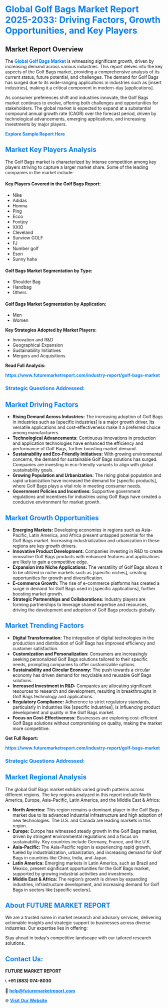 <h1 style="color: #007BFF;">Global Golf Bags Market Report 2025-2033: Driving Factors, Growth Opportunities, and Key Players</h1>

<section id="overview">
<h2>Market Report Overview</h2>
<p>The <a href="https://www.futuremarketreport.com/industry-report/golf-bags-market" style="color: #007BFF; text-decoration: none;"><strong>Global Golf Bags Market</strong></a> is witnessing significant growth, driven by increasing demand across various industries. This report delves into the key aspects of the Golf Bags market, providing a comprehensive analysis of its current status, future potential, and challenges. The demand for Golf Bags has surged due to its wide-ranging applications in industries such as [insert industries], making it a critical component in modern-day [applications].</p>
<p>As consumer preferences shift and industries innovate, the Golf Bags market continues to evolve, offering both challenges and opportunities for stakeholders. The global market is expected to expand at a substantial compound annual growth rate (CAGR) over the forecast period, driven by technological advancements, emerging applications, and increasing investments by major players.</p>
</section>

<section id="overview">
<p><a href="https://www.futuremarketreport.com/request-sample/reportId=46421" style="color: #007BFF; text-decoration: none;"><strong>Explore Sample Report Here</strong></a></p>
</section>

<section id="key-players">
<h2 style="color: #007BFF;">Market Key Players Analysis</h2>
<p>The Golf Bags market is characterized by intense competition among key players striving to capture a larger market share. Some of the leading companies in the market include:</p>
<h4>Key Players Covered in the Golf Bags Report:</h4>
<ul><li>Nike</li><li>Adidas</li><li>Honma</li><li>Ping</li><li>Ecco</li><li>Footjoy</li><li>XXIO</li><li>Cleveland</li><li>Sunview GOLF</li><li>FJ</li><li>Number golf</li><li>Eson</li><li>Sunny haha</li></ul>
<h4>Golf Bags Market Segmentation by Type:</h4>
<ul><li>Shoulder Bag</li><li>Handbag</li><li>Others</li></ul>

<h4>Golf Bags Market Segmentation by Application:</h4>
<ul><li>Men</li><li>Women</li></ul>
<p><strong>Key Strategies Adopted by Market Players:</strong></p>
<ul>
<li>Innovation and R&D</li>
<li>Geographical Expansion</li>
<li>Sustainability Initiatives</li>
<li>Mergers and Acquisitions</li>
</ul>
</section>

<section>
<p><strong>Read Full Analysis: </strong></p><a href="https://www.futuremarketreport.com/industry-report/golf-bags-market" style="color: #007BFF; text-decoration: none;"><strong>https://www.futuremarketreport.com/industry-report/golf-bags-market</strong></a>
<h3 style="color: #007BFF;">Strategic Questions Addressed:</h3>
</section>

<section id="driving-factors">
<h2 style="color: #007BFF;">Market Driving Factors</h2>
<ul>
<li><strong>Rising Demand Across Industries:</strong> The increasing adoption of Golf Bags in industries such as [specific industries] is a major growth driver. Its versatile applications and cost-effectiveness make it a preferred choice among manufacturers.</li>
<li><strong>Technological Advancements:</strong> Continuous innovations in production and application technologies have enhanced the efficiency and performance of Golf Bags, further boosting market demand.</li>
<li><strong>Sustainability and Eco-Friendly Initiatives:</strong> With growing environmental concerns, the demand for sustainable Golf Bags solutions has surged. Companies are investing in eco-friendly variants to align with global sustainability goals.</li>
<li><strong>Growing Population and Urbanization:</strong> The rising global population and rapid urbanization have increased the demand for [specific products], where Golf Bags plays a vital role in meeting consumer needs.</li>
<li><strong>Government Policies and Incentives:</strong> Supportive government regulations and incentives for industries using Golf Bags have created a conducive environment for market growth.</li>
</ul>
</section>

<section id="growth-opportunities">
<h2 style="color: #007BFF;">Market Growth Opportunities</h2>
<ul>
<li><strong>Emerging Markets:</strong> Developing economies in regions such as Asia-Pacific, Latin America, and Africa present untapped potential for the Golf Bags market. Increasing industrialization and urbanization in these regions are key growth drivers.</li>
<li><strong>Innovative Product Development:</strong> Companies investing in R&D to create innovative Golf Bags products with enhanced features and applications are likely to gain a competitive edge.</li>
<li><strong>Expansion into Niche Applications:</strong> The versatility of Golf Bags allows it to be utilized in niche markets such as [specific niches], creating opportunities for growth and diversification.</li>
<li><strong>E-commerce Growth:</strong> The rise of e-commerce platforms has created a surge in demand for Golf Bags used in [specific applications], further boosting market growth.</li>
<li><strong>Strategic Partnerships and Collaborations:</strong> Industry players are forming partnerships to leverage shared expertise and resources, driving the development and adoption of Golf Bags products globally.</li>
</ul>
</section>

<section id="trending-factors">
<h2 style="color: #007BFF;">Market Trending Factors</h2>
<ul>
<li><strong>Digital Transformation:</strong> The integration of digital technologies in the production and distribution of Golf Bags has improved efficiency and customer satisfaction.</li>
<li><strong>Customization and Personalization:</strong> Consumers are increasingly seeking personalized Golf Bags solutions tailored to their specific needs, prompting companies to offer customizable options.</li>
<li><strong>Sustainability and Circular Economy:</strong> The push towards a circular economy has driven demand for recyclable and reusable Golf Bags solutions.</li>
<li><strong>Increased Investment in R&D:</strong> Companies are allocating significant resources to research and development, resulting in breakthroughs in Golf Bags technology and applications.</li>
<li><strong>Regulatory Compliance:</strong> Adherence to strict regulatory standards, particularly in industries like [specific industries], is influencing product development and quality in the Golf Bags market.</li>
<li><strong>Focus on Cost-Effectiveness:</strong> Businesses are exploring cost-efficient Golf Bags solutions without compromising on quality, making the market more competitive.</li>
</ul>
</section>

<section>
<p><strong>Get Full Report: </strong></p><a href="https://www.futuremarketreport.com/industry-report/golf-bags-market" style="color: #007BFF; text-decoration: none;"><strong>https://www.futuremarketreport.com/industry-report/golf-bags-market</strong></a>
<h3 style="color: #007BFF;">Strategic Questions Addressed:</h3>
</section>


<section id="regional-analysis">
<h2 style="color: #007BFF;">Market Regional Analysis</h2>
<p>The global Golf Bags market exhibits varied growth patterns across different regions. The key regions analyzed in this report include North America, Europe, Asia-Pacific, Latin America, and the Middle East & Africa:</p>
<ul>
<li><strong>North America:</strong> This region remains a dominant player in the Golf Bags market due to its advanced industrial infrastructure and high adoption of new technologies. The U.S. and Canada are leading markets in this region.</li>
<li><strong>Europe:</strong> Europe has witnessed steady growth in the Golf Bags market, driven by stringent environmental regulations and a focus on sustainability. Key countries include Germany, France, and the U.K.</li>
<li><strong>Asia-Pacific:</strong> The Asia-Pacific region is experiencing rapid growth, fueled by industrialization, urbanization, and increasing demand for Golf Bags in countries like China, India, and Japan.</li>
<li><strong>Latin America:</strong> Emerging markets in Latin America, such as Brazil and Mexico, present significant opportunities for the Golf Bags market, supported by growing industrial activities and investments.</li>
<li><strong>Middle East & Africa:</strong> The region’s growth is driven by expanding industries, infrastructure development, and increasing demand for Golf Bags in sectors like [specific sectors].</li>
</ul>
</section>

<footer>
<h2 style="color: #007BFF;">About FUTURE MARKET REPORT</h2>
<p>We are a trusted name in market research and advisory services, delivering actionable insights and strategic support to businesses across diverse industries. Our expertise lies in offering:</p>

<p>Stay ahead in today’s competitive landscape with our tailored research solutions.</p>

<h2 style="color: #007BFF;">Contact Us:</h2>
<p><strong>FUTURE MARKET REPORT</strong></p>
<p>📞 <strong>+91 (883) 074-8030</strong></p>
<p>📧 <strong><a href="mailto:help@futuremarketreport.com" style="color: #007BFF;">help@futuremarketreport.com</a></strong></p>
<p>🌐 <strong><a href="https://www.futuremarketreport.com/" style="color: #007BFF;">Visit Our Website</a></strong></p>
</footer>